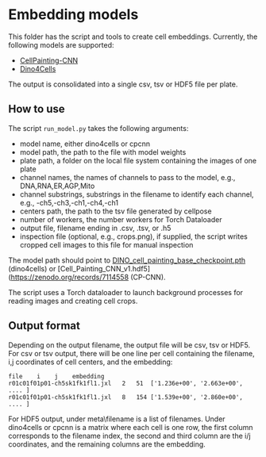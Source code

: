 # Embedding models

This folder has the script and tools to create cell embeddings. Currently, the following models are supported:

* [CellPainting-CNN](https://www.nature.com/articles/s41467-024-45999-1)
* [Dino4Cells](https://www.biorxiv.org/content/10.1101/2023.06.16.545359v1)

The output is consolidated into a single csv, tsv or HDF5 file per plate.

## How to use

The script `run_model.py` takes the following arguments:

* model name, either dino4cells or cpcnn
* model path, the path to the file with model weights
* plate path, a folder on the local file system containing the images of one plate
* channel names, the names of channels to pass to the model, e.g., DNA,RNA,ER,AGP,Mito
* channel substrings, substrings in the filename to identify each channel, e.g., -ch5,-ch3,-ch1,-ch4,-ch1
* centers path, the path to the tsv file generated by cellpose
* number of workers, the number workers for Torch Dataloader
* output file, filename ending in .csv, .tsv, or .h5
* inspection file (optional, e.g., crops.png), if supplied, the script writes cropped cell images to this file for manual inspection


The model path should point to [DINO_cell_painting_base_checkpoint.pth](https://zenodo.org/records/8061392) (dino4cells) or [Cell_Painting_CNN_v1.hdf5](https://zenodo.org/records/7114558 (CP-CNN).

The script uses a Torch dataloader to launch background processes for reading images and creating cell crops.


## Output format

Depending on the output filename, the output file will be csv, tsv or HDF5. For csv or tsv output, there will be one line per cell containing the filename, i,j coordinates of cell centers, and the embedding:

```
file    i    j    embedding
r01c01f01p01-ch5sk1fk1fl1.jxl	2	51	['1.236e+00', '2.663e+00', .... ]
r01c01f01p01-ch5sk1fk1fl1.jxl	8	154	['1.539e+00', '2.860e+00', .... ]
```

For HDF5 output, under meta\filename is a list of filenames. Under dino4cells or cpcnn is a matrix where each cell is one row, the first column corresponds to the filename index, the second and third column are the i/j coordinates, and the remaining columns are the embedding.
